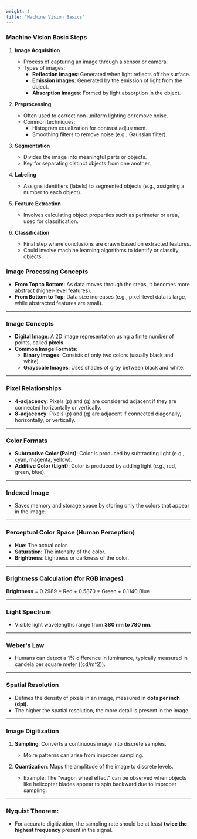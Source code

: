 ```yaml
---
weight: 1
title: "Machine Vision Basics"
---
```


### Machine Vision Basic Steps

1. **Image Acquisition** 
   - Process of capturing an image through a sensor or camera.
   - Types of images: 
     - **Reflection images**: Generated when light reflects off the surface.
     - **Emission images**: Generated by the emission of light from the object.
     - **Absorption images**: Formed by light absorption in the object.

2. **Preprocessing**
   - Often used to correct non-uniform lighting or remove noise.
   - Common techniques: 
     - Histogram equalization for contrast adjustment.
     - Smoothing filters to remove noise (e.g., Gaussian filter).

3. **Segmentation**
   - Divides the image into meaningful parts or objects.
   - Key for separating distinct objects from one another.

4. **Labeling**
   - Assigns identifiers (labels) to segmented objects (e.g., assigning a number to each object).

5. **Feature Extraction**
   - Involves calculating object properties such as perimeter or area, used for classification.

6. **Classification**
   - Final step where conclusions are drawn based on extracted features.
   - Could involve machine learning algorithms to identify or classify objects.

### Image Processing Concepts

- **From Top to Bottom**: As data moves through the steps, it becomes more abstract (higher-level features).
- **From Bottom to Top**: Data size increases (e.g., pixel-level data is large, while abstracted features are small).

---

### Image Concepts

- **Digital Image**: A 2D image representation using a finite number of points, called **pixels**.
- **Common Image Formats**:
  - **Binary Images**: Consists of only two colors (usually black and white).
  - **Grayscale Images**: Uses shades of gray between black and white.

---

### Pixel Relationships

- **4-adjacency**: Pixels \(p\) and \(q\) are considered adjacent if they are connected horizontally or vertically.
- **8-adjacency**: Pixels \(p\) and \(q\) are adjacent if connected diagonally, horizontally, or vertically.

---

### Color Formats

- **Subtractive Color (Paint)**: Color is produced by subtracting light (e.g., cyan, magenta, yellow).
- **Additive Color (Light)**: Color is produced by adding light (e.g., red, green, blue).

---

### Indexed Image

- Saves memory and storage space by storing only the colors that appear in the image.

---

### Perceptual Color Space (Human Perception)

- **Hue**: The actual color.
- **Saturation**: The intensity of the color.
- **Brightness**: Lightness or darkness of the color.

---

### Brightness Calculation (for RGB images)

**Brightness** = 0.2989 * Red + 0.5870 * Green + 0.1140 Blue

---

### Light Spectrum

- Visible light wavelengths range from **380 nm to 780 nm**.

---

### Weber's Law

- Humans can detect a 1% difference in luminance, typically measured in candela per square meter (\(cd/m^2\)).

---

### Spatial Resolution

- Defines the density of pixels in an image, measured in **dots per inch (dpi)**.
- The higher the spatial resolution, the more detail is present in the image.

---

### Image Digitization

1. **Sampling**: Converts a continuous image into discrete samples.
   - Moiré patterns can arise from improper sampling.

2. **Quantization**: Maps the amplitude of the image to discrete levels.
   - Example: The "wagon wheel effect" can be observed when objects like helicopter blades appear to spin backward due to improper sampling.

---

### Nyquist Theorem:

- For accurate digitization, the sampling rate should be at least **twice the highest frequency** present in the signal.